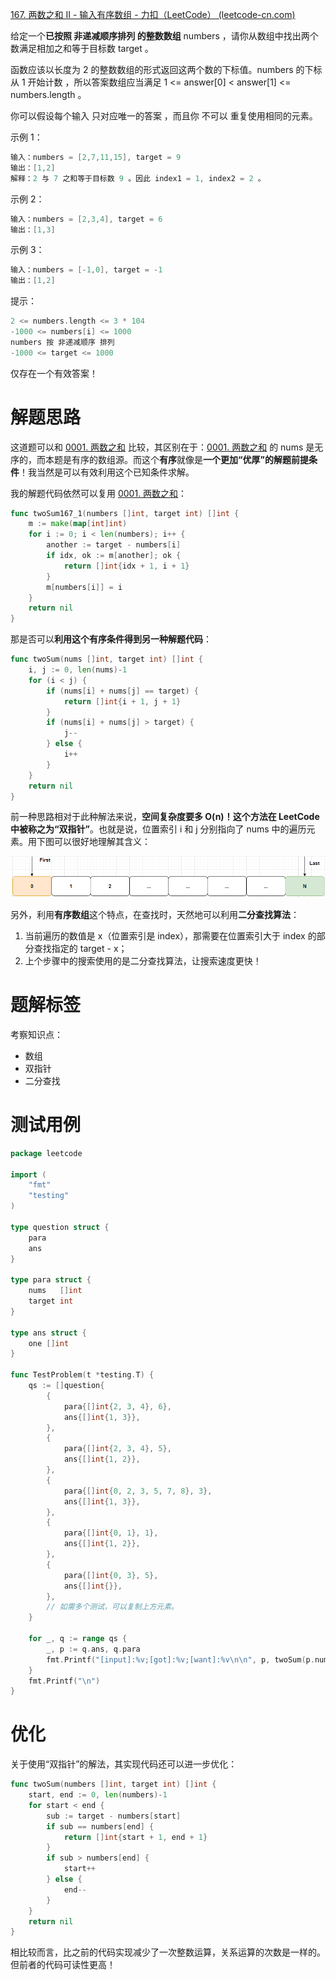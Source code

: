 [167. 两数之和 II - 输入有序数组 - 力扣（LeetCode） (leetcode-cn.com)](https://leetcode-cn.com/problems/two-sum-ii-input-array-is-sorted/)

给定一个**已按照 非递减顺序排列  的整数数组** numbers ，请你从数组中找出两个数满足相加之和等于目标数 target 。

函数应该以长度为 2 的整数数组的形式返回这两个数的下标值。numbers 的下标 从 1 开始计数 ，所以答案数组应当满足 1 <= answer[0] < answer[1] <= numbers.length 。

你可以假设每个输入 只对应唯一的答案 ，而且你 不可以 重复使用相同的元素。

示例 1：

~~~go
输入：numbers = [2,7,11,15], target = 9
输出：[1,2]
解释：2 与 7 之和等于目标数 9 。因此 index1 = 1, index2 = 2 。
~~~

示例 2：

~~~go
输入：numbers = [2,3,4], target = 6
输出：[1,3]
~~~

示例 3：

~~~go
输入：numbers = [-1,0], target = -1
输出：[1,2]
~~~

提示：

~~~go
2 <= numbers.length <= 3 * 104
-1000 <= numbers[i] <= 1000
numbers 按 非递减顺序 排列
-1000 <= target <= 1000
~~~

仅存在一个有效答案！

# 解题思路

这道题可以和 [0001. 两数之和]() 比较，其区别在于：[0001. 两数之和]() 的 nums 是无序的，而本题是有序的数组源。而这个**有序**就像是**一个更加“优厚”的解题前提条件**！我当然是可以有效利用这个已知条件求解。

我的解题代码依然可以复用 [0001. 两数之和]()：

~~~go
func twoSum167_1(numbers []int, target int) []int {
	m := make(map[int]int)
	for i := 0; i < len(numbers); i++ {
		another := target - numbers[i]
		if idx, ok := m[another]; ok {
			return []int{idx + 1, i + 1}
		}
		m[numbers[i]] = i
	}
	return nil
}
~~~

那是否可以**利用这个有序条件得到另一种解题代码**：

~~~go
func twoSum(nums []int, target int) []int {
    i, j := 0, len(nums)-1
    for (i < j) {
        if (nums[i] + nums[j] == target) {
            return []int{i + 1, j + 1}
        }
        if (nums[i] + nums[j] > target) {
            j--
        } else {
            i++
        }
    }
    return nil
}
~~~

前一种思路相对于此种解法来说，**空间复杂度要多 O(n)！**这个方法在 LeetCode 中被称之为**“双指针”**。也就是说，位置索引 i 和 j 分别指向了 nums 中的遍历元素。用下图可以很好地理解其含义：

![](./Snipaste_2021-09-01_17-48-02.png)

另外，利用**有序数组**这个特点，在查找时，天然地可以利用**二分查找算法**：

1. 当前遍历的数值是 x（位置索引是 index），那需要在位置索引大于 index 的部分查找指定的 target - x；
2. 上个步骤中的搜索使用的是二分查找算法，让搜索速度更快！

# 题解标签

考察知识点：

* 数组
* 双指针
* 二分查找

# 测试用例

~~~go
package leetcode

import (
	"fmt"
	"testing"
)

type question struct {
	para
	ans
}

type para struct {
	nums   []int
	target int
}

type ans struct {
	one []int
}

func TestProblem(t *testing.T) {
	qs := []question{
		{
			para{[]int{2, 3, 4}, 6},
			ans{[]int{1, 3}},
		},
		{
			para{[]int{2, 3, 4}, 5},
			ans{[]int{1, 2}},
		},
		{
			para{[]int{0, 2, 3, 5, 7, 8}, 3},
			ans{[]int{1, 3}},
		},
		{
			para{[]int{0, 1}, 1},
			ans{[]int{1, 2}},
		},
		{
			para{[]int{0, 3}, 5},
			ans{[]int{}},
		},
		// 如需多个测试，可以复制上方元素。
	}

	for _, q := range qs {
		_, p := q.ans, q.para
		fmt.Printf("[input]:%v;[got]:%v;[want]:%v\n\n", p, twoSum(p.nums, p.target), q.ans)
	}
	fmt.Printf("\n")
}

~~~

# 优化

关于使用“双指针”的解法，其实现代码还可以进一步优化：

~~~go
func twoSum(numbers []int, target int) []int {
	start, end := 0, len(numbers)-1
	for start < end {
		sub := target - numbers[start]
		if sub == numbers[end] {
			return []int{start + 1, end + 1}
		}
		if sub > numbers[end] {
			start++
		} else {
			end--
		}
	}
	return nil
}
~~~

相比较而言，比之前的代码实现减少了一次整数运算，关系运算的次数是一样的。但前者的代码可读性更高！

